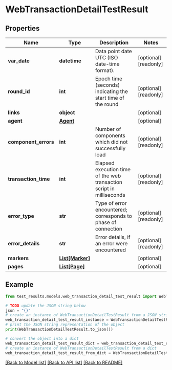 # WebTransactionDetailTestResult


## Properties

Name | Type | Description | Notes
------------ | ------------- | ------------- | -------------
**var_date** | **datetime** | Data point date UTC (ISO date-time format). | [optional] [readonly] 
**round_id** | **int** | Epoch time (seconds) indicating the start time of the round | [optional] [readonly] 
**links** | **object** |  | [optional] 
**agent** | [**Agent**](Agent.md) |  | [optional] 
**component_errors** | **int** | Number of components which did not successfully load | [optional] [readonly] 
**transaction_time** | **int** | Elapsed execution time of the web transaction script in milliseconds | [optional] [readonly] 
**error_type** | **str** | Type of error encountered; corresponds to phase of connection | [optional] [readonly] 
**error_details** | **str** | Error details, if an error were encountered | [optional] [readonly] 
**markers** | [**List[Marker]**](Marker.md) |  | [optional] 
**pages** | [**List[Page]**](Page.md) |  | [optional] 

## Example

```python
from test_results.models.web_transaction_detail_test_result import WebTransactionDetailTestResult

# TODO update the JSON string below
json = "{}"
# create an instance of WebTransactionDetailTestResult from a JSON string
web_transaction_detail_test_result_instance = WebTransactionDetailTestResult.from_json(json)
# print the JSON string representation of the object
print(WebTransactionDetailTestResult.to_json())

# convert the object into a dict
web_transaction_detail_test_result_dict = web_transaction_detail_test_result_instance.to_dict()
# create an instance of WebTransactionDetailTestResult from a dict
web_transaction_detail_test_result_from_dict = WebTransactionDetailTestResult.from_dict(web_transaction_detail_test_result_dict)
```
[[Back to Model list]](../README.md#documentation-for-models) [[Back to API list]](../README.md#documentation-for-api-endpoints) [[Back to README]](../README.md)


